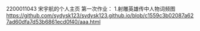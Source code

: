 2200011043 宋宇航的个人主页
第一次作业：
1.射雕英雄传中人物词频图
https://github.com/sydysk123/sydysk123.github.io/blob/c1559c3b02087a627ad60dfa7d53b6861ecd0f40/aaa.html
